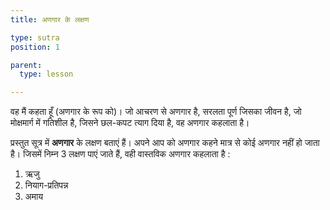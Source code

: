 ```yaml
---
title: अणगार के लक्षण

type: sutra
position: 1

parent:
  type: lesson

---
```


<sutra-meaning>

वह मैं कहता हूँ (अणगार के रूप को)। जो आचरण से अणगार है, सरलता पूर्ण जिसका जीवन है, जो मोक्षमार्ग में गतिशील है, जिसने छल-कपट त्याग दिया है, वह अणगार कहलाता है।

</sutra-meaning>

<sutra-explanation>

प्रस्तुत सूत्र में **अणगार** के लक्षण बताएं हैं। अपने आप को अणगार कहने मात्र से कोई अणगार नहीं हो जाता है। जिसमें निम्न 3 लक्षण पाएं जाते हैं, वही वास्तविक अणगार कहलाता है :
1. ऋजु
2. नियाग-प्रतिपन्न
3. अमाय

</sutra-explanation>
